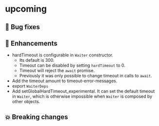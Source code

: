 # upcoming

## :bug: Bug fixes

## :tada: Enhancements

- hardTimeout is configurable in `Waiter` constructor.
  - Its default is 300.
  - Timeout can be disabled by setting `hardTimeout` to 0.
  - Timeout will reject the `await` promise.
  - Previously it was only possible to change timeout in calls to `await`.
- Add the timeout amount to timeout-error-messages.
- export `WaiterDeps`
- Add setGlobalHardTimeout_experimental. It can set the default timeout in
  `Waiter`, which is otherwise impossible when `Waiter` is composed by other
  objects.

## :boom: Breaking changes
